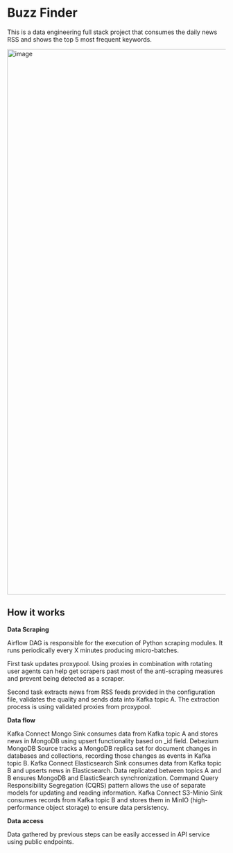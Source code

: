 # Buzz Finder

This is a data engineering full stack project that consumes the daily news RSS and shows the top 5 most frequent keywords. 

<img width="1256" alt="image" src="https://user-images.githubusercontent.com/83562725/173284799-1b42a794-c50b-4277-8a13-6210cd2397d2.png">

## How it works
**Data Scraping**

Airflow DAG is responsible for the execution of Python scraping modules. It runs periodically every X minutes producing micro-batches.

First task updates proxypool. Using proxies in combination with rotating user agents can help get scrapers past most of the anti-scraping measures and prevent being detected as a scraper.

Second task extracts news from RSS feeds provided in the configuration file, validates the quality and sends data into Kafka topic A. The extraction process is using validated proxies from proxypool.

**Data flow**

Kafka Connect Mongo Sink consumes data from Kafka topic A and stores news in MongoDB using upsert functionality based on _id field.
Debezium MongoDB Source tracks a MongoDB replica set for document changes in databases and collections, recording those changes as events in Kafka topic B.
Kafka Connect Elasticsearch Sink consumes data from Kafka topic B and upserts news in Elasticsearch. Data replicated between topics A and B ensures MongoDB and ElasticSearch synchronization. Command Query Responsibility Segregation (CQRS) pattern allows the use of separate models for updating and reading information.
Kafka Connect S3-Minio Sink consumes records from Kafka topic B and stores them in MinIO (high-performance object storage) to ensure data persistency.

**Data access**

Data gathered by previous steps can be easily accessed in API service using public endpoints.
